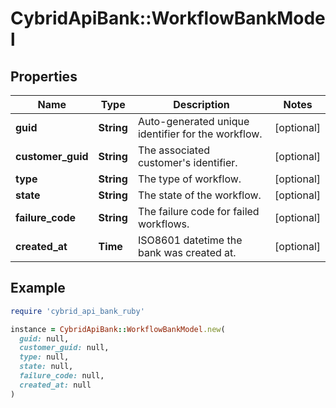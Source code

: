 # CybridApiBank::WorkflowBankModel

## Properties

| Name | Type | Description | Notes |
| ---- | ---- | ----------- | ----- |
| **guid** | **String** | Auto-generated unique identifier for the workflow. | [optional] |
| **customer_guid** | **String** | The associated customer&#39;s identifier. | [optional] |
| **type** | **String** | The type of workflow. | [optional] |
| **state** | **String** | The state of the workflow. | [optional] |
| **failure_code** | **String** | The failure code for failed workflows. | [optional] |
| **created_at** | **Time** | ISO8601 datetime the bank was created at. | [optional] |

## Example

```ruby
require 'cybrid_api_bank_ruby'

instance = CybridApiBank::WorkflowBankModel.new(
  guid: null,
  customer_guid: null,
  type: null,
  state: null,
  failure_code: null,
  created_at: null
)
```

